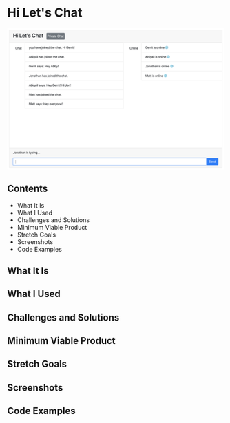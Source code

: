 # Hi Let's Chat
![Image description](assets/Chat-App.png)
## Contents
- What It Is
- What I Used
- Challenges and Solutions
- Minimum Viable Product
- Stretch Goals
- Screenshots
- Code Examples
## What It Is
## What I Used
## Challenges and Solutions
## Minimum Viable Product
## Stretch Goals
## Screenshots
## Code Examples
